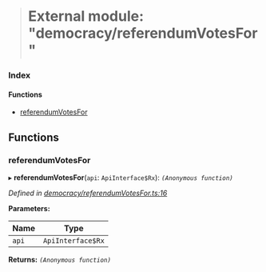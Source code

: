 > # External module: "democracy/referendumVotesFor"

### Index

#### Functions

* [referendumVotesFor](_democracy_referendumvotesfor_.md#referendumvotesfor)

## Functions

###  referendumVotesFor

▸ **referendumVotesFor**(`api`: `ApiInterface$Rx`): *`(Anonymous function)`*

*Defined in [democracy/referendumVotesFor.ts:16](https://github.com/polkadot-js/api/blob/edea20d/packages/api-derive/src/democracy/referendumVotesFor.ts#L16)*

**Parameters:**

Name | Type |
------ | ------ |
`api` | `ApiInterface$Rx` |

**Returns:** *`(Anonymous function)`*